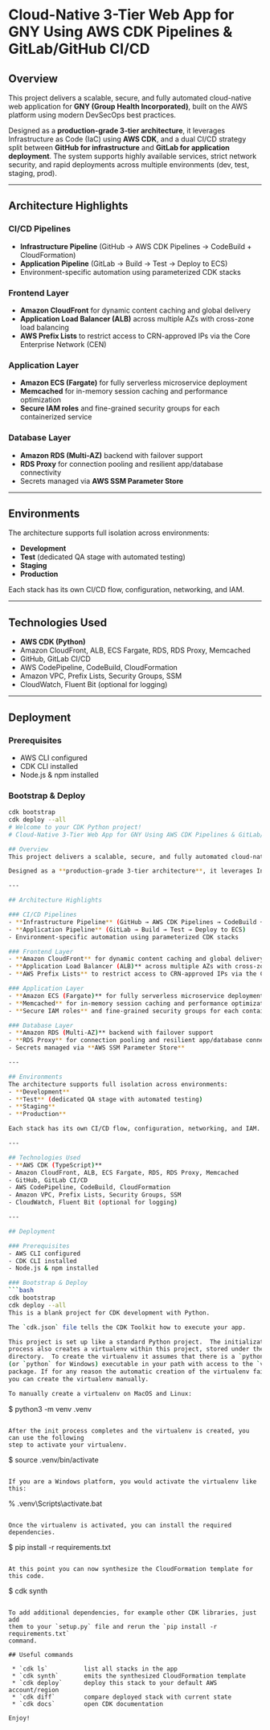 # Cloud-Native 3-Tier Web App for GNY Using AWS CDK Pipelines & GitLab/GitHub CI/CD

## Overview
This project delivers a scalable, secure, and fully automated cloud-native web application for **GNY (Group Health Incorporated)**, built on the AWS platform using modern DevSecOps best practices.

Designed as a **production-grade 3-tier architecture**, it leverages Infrastructure as Code (IaC) using **AWS CDK**, and a dual CI/CD strategy split between **GitHub for infrastructure** and **GitLab for application deployment**. The system supports highly available services, strict network security, and rapid deployments across multiple environments (dev, test, staging, prod).

---

## Architecture Highlights

### CI/CD Pipelines
- **Infrastructure Pipeline** (GitHub → AWS CDK Pipelines → CodeBuild + CloudFormation)
- **Application Pipeline** (GitLab → Build → Test → Deploy to ECS)
- Environment-specific automation using parameterized CDK stacks

### Frontend Layer
- **Amazon CloudFront** for dynamic content caching and global delivery
- **Application Load Balancer (ALB)** across multiple AZs with cross-zone load balancing
- **AWS Prefix Lists** to restrict access to CRN-approved IPs via the Core Enterprise Network (CEN)

### Application Layer
- **Amazon ECS (Fargate)** for fully serverless microservice deployment
- **Memcached** for in-memory session caching and performance optimization
- **Secure IAM roles** and fine-grained security groups for each containerized service

### Database Layer
- **Amazon RDS (Multi-AZ)** backend with failover support
- **RDS Proxy** for connection pooling and resilient app/database connectivity
- Secrets managed via **AWS SSM Parameter Store**

---

## Environments
The architecture supports full isolation across environments:
- **Development**
- **Test** (dedicated QA stage with automated testing)
- **Staging**
- **Production**

Each stack has its own CI/CD flow, configuration, networking, and IAM.

---

## Technologies Used
- **AWS CDK (Python)**
- Amazon CloudFront, ALB, ECS Fargate, RDS, RDS Proxy, Memcached
- GitHub, GitLab CI/CD
- AWS CodePipeline, CodeBuild, CloudFormation
- Amazon VPC, Prefix Lists, Security Groups, SSM
- CloudWatch, Fluent Bit (optional for logging)

---

## Deployment

### Prerequisites
- AWS CLI configured
- CDK CLI installed
- Node.js & npm installed

### Bootstrap & Deploy
```bash
cdk bootstrap
cdk deploy --all
# Welcome to your CDK Python project!
# Cloud-Native 3-Tier Web App for GNY Using AWS CDK Pipelines & GitLab/GitHub CI/CD

## Overview
This project delivers a scalable, secure, and fully automated cloud-native web application for **GNY (Group Health Incorporated)**, built on the AWS platform using modern DevSecOps best practices.

Designed as a **production-grade 3-tier architecture**, it leverages Infrastructure as Code (IaC) using **AWS CDK**, and a dual CI/CD strategy split between **GitHub for infrastructure** and **GitLab for application deployment**. The system supports highly available services, strict network security, and rapid deployments across multiple environments (dev, test, staging, prod).

---

## Architecture Highlights

### CI/CD Pipelines
- **Infrastructure Pipeline** (GitHub → AWS CDK Pipelines → CodeBuild + CloudFormation)
- **Application Pipeline** (GitLab → Build → Test → Deploy to ECS)
- Environment-specific automation using parameterized CDK stacks

### Frontend Layer
- **Amazon CloudFront** for dynamic content caching and global delivery
- **Application Load Balancer (ALB)** across multiple AZs with cross-zone load balancing
- **AWS Prefix Lists** to restrict access to CRN-approved IPs via the Core Enterprise Network (CEN)

### Application Layer
- **Amazon ECS (Fargate)** for fully serverless microservice deployment
- **Memcached** for in-memory session caching and performance optimization
- **Secure IAM roles** and fine-grained security groups for each containerized service

### Database Layer
- **Amazon RDS (Multi-AZ)** backend with failover support
- **RDS Proxy** for connection pooling and resilient app/database connectivity
- Secrets managed via **AWS SSM Parameter Store**

---

## Environments
The architecture supports full isolation across environments:
- **Development**
- **Test** (dedicated QA stage with automated testing)
- **Staging**
- **Production**

Each stack has its own CI/CD flow, configuration, networking, and IAM.

---

## Technologies Used
- **AWS CDK (TypeScript)**
- Amazon CloudFront, ALB, ECS Fargate, RDS, RDS Proxy, Memcached
- GitHub, GitLab CI/CD
- AWS CodePipeline, CodeBuild, CloudFormation
- Amazon VPC, Prefix Lists, Security Groups, SSM
- CloudWatch, Fluent Bit (optional for logging)

---

## Deployment

### Prerequisites
- AWS CLI configured
- CDK CLI installed
- Node.js & npm installed

### Bootstrap & Deploy
```bash
cdk bootstrap
cdk deploy --all
This is a blank project for CDK development with Python.

The `cdk.json` file tells the CDK Toolkit how to execute your app.

This project is set up like a standard Python project.  The initialization
process also creates a virtualenv within this project, stored under the `.venv`
directory.  To create the virtualenv it assumes that there is a `python3`
(or `python` for Windows) executable in your path with access to the `venv`
package. If for any reason the automatic creation of the virtualenv fails,
you can create the virtualenv manually.

To manually create a virtualenv on MacOS and Linux:

```
$ python3 -m venv .venv
```

After the init process completes and the virtualenv is created, you can use the following
step to activate your virtualenv.

```
$ source .venv/bin/activate
```

If you are a Windows platform, you would activate the virtualenv like this:

```
% .venv\Scripts\activate.bat
```

Once the virtualenv is activated, you can install the required dependencies.

```
$ pip install -r requirements.txt
```

At this point you can now synthesize the CloudFormation template for this code.

```
$ cdk synth
```

To add additional dependencies, for example other CDK libraries, just add
them to your `setup.py` file and rerun the `pip install -r requirements.txt`
command.

## Useful commands

 * `cdk ls`          list all stacks in the app
 * `cdk synth`       emits the synthesized CloudFormation template
 * `cdk deploy`      deploy this stack to your default AWS account/region
 * `cdk diff`        compare deployed stack with current state
 * `cdk docs`        open CDK documentation

Enjoy!
